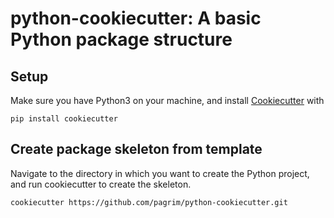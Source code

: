 # python-cookiecutter: A basic Python package structure

## Setup

Make sure you have Python3 on your machine, and install [Cookiecutter](https://cookiecutter.readthedocs.io/) with

```
pip install cookiecutter
```

## Create package skeleton from template

Navigate to the directory in which you want to create the Python project, and run cookiecutter to create the skeleton.

```
cookiecutter https://github.com/pagrim/python-cookiecutter.git
```
